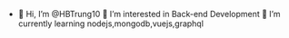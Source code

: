- 👋 Hi, I’m @HBTrung10
👀 I’m interested in Back-end Development
🌱 I’m currently learning nodejs,mongodb,vuejs,graphql

<!---
HBTrung10/HBTrung10 is a ✨ special ✨ repository because its `README.md` (this file) appears on your GitHub profile.
You can click the Preview link to take a look at your changes.
--->
